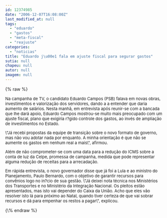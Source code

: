 ```yaml
---
id: 12374985
date: "2006-12-07T16:08:00Z"
last_modified_at: null
tags:
  - "eduardo"
  - "gastos"
  - "meta-fiscal"
  - "reajuste"
categories:
  - "noticias"
title: "Eduardo j\u00e1 fala em ajuste fiscal para segurar gastos"
sutia: null
chapeu: null
autor: null
imagem: null
---
```

{\% raw %}
<p><FONT size=2></p>
<p><P>Na campanha de TV, o candidato Eduardo Campos (PSB) falava em novas obras, investimentos e valorização dos servidores, dando a a entender que daria aumento de salários. Nesta manhã, em entrevista após reunir-se com a bancada que lhe dará apoio, Eduardo Campos mostrou-se muito mais preocupado com um ajuste fiscal, plano que exigiria r?gido controle dos gastos, ao invés de ampliação de investimentos no Estado.</P></p>
<p><P>\"Já recebi propostas da equipe de transição sobre o novo formato de governo, mas não vou adotar nada por enquanto. A minha orientação é que não se aumente os gastos em nenhum real a mais\", afirmou.</P></p>
<p><P>Além de não comprometer-se com uma data para a redução do ICMS sobre a conta de luz da Celpe, promessa de campanha, medida que pode representar alguma redução de receitas para a arrecadação.</P></p>
<p><P>Em rápida entrevista, o novo governador disse que já foi a Lula e ao ministro do Planejamento, Paulo Bernardo, com o objetivo de garantir recursos para convênios logo no in?cio de sua gestão. \"Já deixei nota técnica nos Ministérios dos Transportes e no Ministério da Integração Nacional. Os pleitos estão apresentados, mas isto vai depender do Caixa da União. Acho que eles vão resolver isto lá para próximo ao Natal, quando tiver certeza de que vai sobrar recursos e dá para empenhar os restos a pagar\", explicou.</P></FONT> </p>
{\% endraw %}